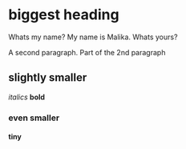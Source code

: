# biggest heading
Whats my name? 
My name is Malika. Whats yours?

A second paragraph.
Part of the 2nd paragraph
## slightly smaller
*italics*
**bold**
### even smaller 
#### tiny 
